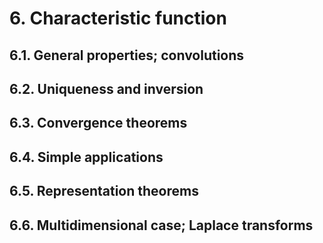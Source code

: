 # 6. Characteristic function
## 6.1. General properties; convolutions
## 6.2. Uniqueness and inversion
## 6.3. Convergence theorems
## 6.4. Simple applications
## 6.5. Representation theorems
## 6.6. Multidimensional case; Laplace transforms
